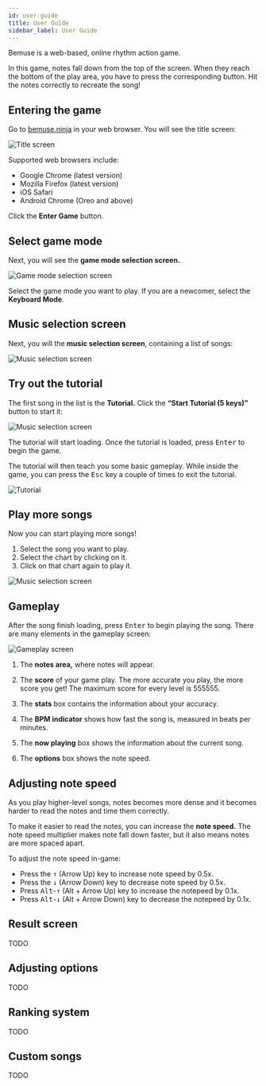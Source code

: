 ```yaml
---
id: user-guide
title: User Guide
sidebar_label: User Guide
---
```


Bemuse is a web-based, online rhythm action game.

In this game, notes fall down from the top of the screen. When they reach the
bottom of the play area, you have to press the corresponding button. Hit the
notes correctly to recreate the song!

## Entering the game

Go to [bemuse.ninja](https://bemuse.ninja/) in your web browser. You will see
the title screen:

![Title screen](assets/user-guide/title.jpg)

Supported web browsers include:

* Google Chrome (latest version)
* Mozilla Firefox (latest version)
* iOS Safari
* Android Chrome (Oreo and above)

Click the **Enter Game** button.

## Select game mode

Next, you will see the **game mode selection screen.**

![Game mode selection screen](assets/user-guide/mode-selection.jpg)

Select the game mode you want to play. If you are a newcomer, select the
**Keyboard Mode**.

## Music selection screen

Next, you will the **music selection screen**, containing a list of songs:

![Music selection screen](assets/user-guide/music-selection.jpg)

## Try out the tutorial

The first song in the list is the **Tutorial.** Click the **“Start Tutorial (5
keys)”** button to start it:

![Music selection screen](assets/user-guide/start-tutorial.jpg)

The tutorial will start loading. Once the tutorial is loaded, press
<kbd>Enter</kbd> to begin the game.

The tutorial will then teach you some basic gameplay. While inside the game, you
can press the <kbd>Esc</kbd> key a couple of times to exit the tutorial.

![Tutorial](assets/user-guide/tutorial.jpg)

## Play more songs

Now you can start playing more songs!

1.  Select the song you want to play.
2.  Select the chart by clicking on it.
3.  Click on that chart again to play it.

![Music selection screen](assets/user-guide/chart-selection.jpg)

## Gameplay

After the song finish loading, press <kbd>Enter</kbd> to begin playing the song.
There are many elements in the gameplay screen:

![Gameplay screen](assets/user-guide/gameplay.jpg)

1.  The **notes area,** where notes will appear.

2.  The **score** of your game play. The more accurate you play, the more score
    you get! The maximum score for every level is 555555.

3.  The **stats** box contains the information about your accuracy.

4.  The **BPM indicator** shows how fast the song is, measured in beats per
    minutes.

5.  The **now playing** box shows the information about the current song.

6.  The **options** box shows the note speed.

## Adjusting note speed

As you play higher-level songs, notes becomes more dense and it becomes harder
to read the notes and time them correctly.

To make it easier to read the notes, you can increase the **note speed.** The
note speed multiplier makes note fall down faster, but it also means notes are
more spaced apart.

To adjust the note speed in-game:

* Press the <kbd>&uarr;</kbd> (Arrow Up) key to increase note speed by 0.5x.
* Press the <kbd>&darr;</kbd> (Arrow Down) key to decrease note speed by 0.5x.
* Press <kbd>Alt</kbd>-<kbd>&uarr;</kbd> (Alt + Arrow Up) key to increase the
  notepeed by 0.1x.
* Press <kbd>Alt</kbd>-<kbd>&darr;</kbd> (Alt + Arrow Down) key to decrease the
  notepeed by 0.1x.

## Result screen

TODO

## Adjusting options

TODO

## Ranking system

TODO

## Custom songs

TODO
